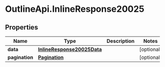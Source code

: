 # OutlineApi.InlineResponse20025

## Properties
Name | Type | Description | Notes
------------ | ------------- | ------------- | -------------
**data** | [**InlineResponse20025Data**](InlineResponse20025Data.md) |  | [optional] 
**pagination** | [**Pagination**](Pagination.md) |  | [optional] 
